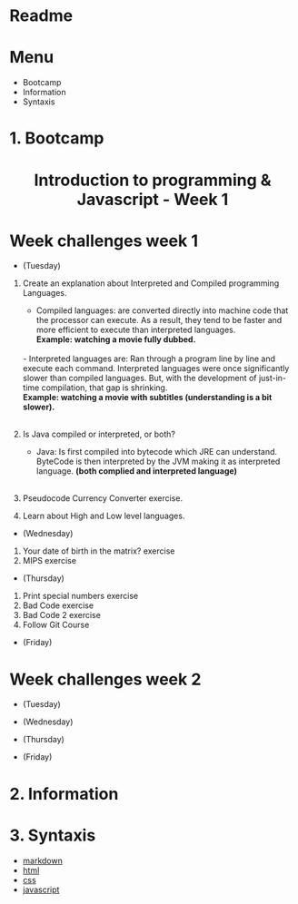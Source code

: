 # Readme

# Menu
- Bootcamp
- Information
- Syntaxis

# 1. Bootcamp
<h1 align="center">Introduction to programming & Javascript - Week 1</h1>

# Week challenges week 1 
- (Tuesday)
1. Create an explanation about Interpreted and Compiled programming Languages. 
    - Compiled languages: are converted directly into machine code that the processor can execute. As a result, they tend to be faster and more efficient to execute than interpreted languages. <br>
    <strong>Example: watching a movie fully dubbed.</strong><br>
    <br> 
    - Interpreted languages are: Ran through a program line by line and execute each command. Interpreted languages were once significantly slower than compiled languages. But, with the development of just-in-time compilation, that gap is shrinking.<br>
    <strong>Example: watching a movie with subtitles (understanding is a bit slower).</strong><br>
    <br> 

2. Is Java compiled or interpreted, or both?
    - Java: Is first compiled into bytecode which JRE can understand. ByteCode is then interpreted by the JVM making it as interpreted language.
    <strong>(both complied and interpreted language)</strong><br>
    <br>
3. Pseudocode Currency Converter exercise.
4. Learn about High and Low level languages.

- (Wednesday)
1. Your date of birth in the matrix? exercise
2. MIPS exercise

- (Thursday)
1. Print special numbers exercise
2. Bad Code exercise
3. Bad Code 2 exercise
4. Follow Git Course

- (Friday)


# Week challenges week 2
- (Tuesday)

- (Wednesday)
- (Thursday)
- (Friday)


# 2. Information
# 3. Syntaxis
- [markdown](markdown/README.md)
- [html](html/README.md)
- [css](css/README.md)
- [javascript](javascript/README.md)





